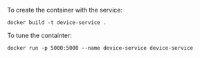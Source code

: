 To create the container with the service:
```
docker build -t device-service .
```

To tune the containter:
```
docker run -p 5000:5000 --name device-service device-service
```